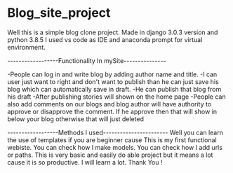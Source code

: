 # Blog_site_project
Well this is a simple blog clone project. 
Made in django 3.0.3 version and python 3.8.5
I used vs code as IDE and anaconda prompt for virtual environment.


------------------Functionality In mySite---------------

-People can log in and write blog by adding author name and title.
-I can user just want to right and don't want to publish than he can just save his blog which can automatically save in draft.
-He can publish that blog from his draft 
-After publishing stories will shown on the home page
-People can also add comments on our blogs and blog author will have authority to approve or disapprove the comment. If he approve then that will show in below your blog otherwise that will just deleted

------------------Methods I used-----------------------
Well you can learn the use of templates if you are beginner cause This is my first functional webiste.
You can check how I make models.
You can check how I add urls or paths.
This is very basic and easily do able project but it means a lot cause it is so productive. I will learn a lot.
Thank You !
